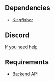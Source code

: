 ## Dependencies

- [Kingfisher](https://github.com/onevcat/Kingfisher)

## Discord

[If you need help](https://discord.gg/5pBp2s2NUr)

## Requirements

- [Backend API](https://github.com/trkyshorty/radioju-api)
